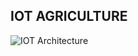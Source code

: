 ## IOT AGRICULTURE
<img
  src="[/path/to/img.jpg](https://github.com/FelixNahrstedt/MQTTAgricultureSystem/edit/master/technologyOverviewIOT.png)"
  alt="IOT Architecture"
  title="Architecture of IOT Technologies"
  style="display: inline-block; margin: 0 auto; max-width: 300px">
